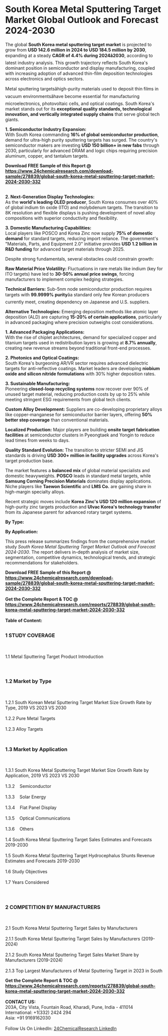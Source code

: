 <h1>South Korea Metal Sputtering Target  Market Global Outlook and Forecast 2024-2030</h1><p>The global <strong>South Korea metal sputtering target market</strong> is projected to grow from <strong>USD 142.6 million in 2024 to USD 184.5 million by 2030</strong>, expanding at a steady <strong>CAGR of 4.4% during 2024â2030</strong>, according to latest industry analysis. This growth trajectory reflects South Korea's dominant position in semiconductor and display manufacturing, coupled with increasing adoption of advanced thin-film deposition technologies across electronics and optics sectors.</p><p>Metal sputtering targetsâhigh-purity materials used to deposit thin films in vacuum environmentsâhave become essential for manufacturing microelectronics, photovoltaic cells, and optical coatings. South Korea's market stands out for its <strong>exceptional quality standards, technological innovation, and vertically integrated supply chains</strong> that serve global tech giants.</p><p><strong>1. Semiconductor Industry Expansion:</strong><br>
With South Korea commanding <strong>16% of global semiconductor production</strong>, demand for ultra-high purity sputtering targets has surged. The country's semiconductor makers are investing <strong>USD 150 billion+ in new fabs</strong> through 2030, particularly for advanced DRAM and logic chips requiring precision aluminum, copper, and tantalum targets.</p><div><b>Download FREE Sample of this Report @ 
            <a href="https://www.24chemicalresearch.com/download-sample/278839/global-south-korea-metal-sputtering-target-market-2024-2030-332">
            https://www.24chemicalresearch.com/download-sample/278839/global-south-korea-metal-sputtering-target-market-2024-2030-332</a></b></div><br><p><strong>2. Next-Generation Display Technologies:</strong><br>
As the <strong>world's leading OLED producer</strong>, South Korea consumes over 40% of global indium tin oxide (ITO) and molybdenum targets. The transition to 8K resolution and flexible displays is pushing development of novel alloy compositions with superior conductivity and flexibility.</p><p><strong>3. Domestic Manufacturing Capabilities:</strong><br>
Local players like POSCO and Korea Zinc now supply <strong>75% of domestic demand</strong> for standard targets, reducing import reliance. The government's "Materials, Parts, and Equipment 2.0" initiative provides <strong>USD 1.2 billion in R&amp;D funding</strong> for advanced target materials through 2025.</p><p>Despite strong fundamentals, several obstacles could constrain growth:</p><p><strong>Raw Material Price Volatility:</strong> Fluctuations in rare metals like indium (key for ITO targets) have led to <strong>30-50% annual price swings</strong>, forcing manufacturers to implement complex hedging strategies.</p><p><strong>Technical Barriers:</strong> Sub-5nm node semiconductor production requires targets with <strong>99.9999% purity</strong>âa standard only few Korean producers currently meet, creating dependency on Japanese and U.S. suppliers.</p><p><strong>Alternative Technologies:</strong> Emerging deposition methods like atomic layer deposition (ALD) are capturing <strong>15-20% of certain applications</strong>, particularly in advanced packaging where precision outweighs cost considerations.</p><p><strong>1. Advanced Packaging Applications:</strong><br>
With the rise of chiplet architectures, demand for specialized copper and titanium targets used in redistribution layers is growing at <strong>8.7% annually</strong>, creating new revenue streams beyond traditional front-end processes.</p><p><strong>2. Photonics and Optical Coatings:</strong><br>
South Korea's burgeoning AR/VR sector requires advanced dielectric targets for anti-reflective coatings. Market leaders are developing <strong>niobium oxide and silicon nitride formulations</strong> with 30% higher deposition rates.</p><p><strong>3. Sustainable Manufacturing:</strong><br>
Pioneering <strong>closed-loop recycling systems</strong> now recover over 90% of unused target material, reducing production costs by up to 25% while meeting stringent ESG requirements from global tech clients.</p><p><strong>Custom Alloy Development:</strong> Suppliers are co-developing proprietary alloys like copper-manganese for semiconductor barrier layers, offering <strong>50% better step coverage</strong> than conventional materials.</p><p><strong>Localized Production:</strong> Major players are building <strong>onsite target fabrication facilities</strong> at semiconductor clusters in Pyeongtaek and Yongin to reduce lead times from weeks to days.</p><p><strong>Quality Standard Evolution:</strong> The transition to stricter SEMI and JIS standards is driving <strong>USD 300+ million in facility upgrades</strong> across Korea's target production base.</p><p>The market features a <strong>balanced mix</strong> of global material specialists and domestic heavyweights. <strong>POSCO</strong> leads in standard metal targets, while <strong>Samsung Corning Precision Materials</strong> dominates display applications. Niche players like <strong>Taewon Scientific</strong> and <strong>LMS Co.</strong> are gaining share in high-margin specialty alloys.</p><p>Recent strategic moves include <strong>Korea Zinc's USD 120 million expansion</strong> of high-purity zinc targets production and <strong>Ulvac Korea's technology transfer</strong> from its Japanese parent for advanced rotary target systems.</p><p><strong>By Type:</strong></p><p><strong>By Application:</strong></p><p>This press release summarizes findings from the comprehensive market study <em>South Korea Metal Sputtering Target Market Outlook and Forecast 2024-2030</em>. The report delivers in-depth analysis of market size, segmentation, competitive dynamics, technological trends, and strategic recommendations for stakeholders.</p><div><b>Download FREE Sample of this Report @ 
            <a href="https://www.24chemicalresearch.com/download-sample/278839/global-south-korea-metal-sputtering-target-market-2024-2030-332">
            https://www.24chemicalresearch.com/download-sample/278839/global-south-korea-metal-sputtering-target-market-2024-2030-332</a></b></div><br><div><b>Get the Complete Report & TOC @ 
            <a href="https://www.24chemicalresearch.com/reports/278839/global-south-korea-metal-sputtering-target-market-2024-2030-332">
            https://www.24chemicalresearch.com/reports/278839/global-south-korea-metal-sputtering-target-market-2024-2030-332</a></b></div><br>
            <b>Table of Content:</b><p><h2><span style="font-size:16px"><strong>1 STUDY COVERAGE</strong></span></h2><br />
<p>1.1 Metal Sputtering Target  Product Introduction</p><br />
<h2><span style="font-size:16px"><strong>1.2 Market by Type</strong></span></h2><br />
<p>1.2.1 South Korean Metal Sputtering Target  Market Size Growth Rate by Type, 2019 VS 2023 VS 2030<br /><br />
1.2.2 Pure Metal Targets&nbsp;&nbsp; &nbsp;<br /><br />
1.2.3 Alloy Targets<br /><br />
<h2><span style="font-size:16px"><strong>1.3 Market by Application</strong></span></h2><br />
<p>1.3.1 South Korea Metal Sputtering Target  Market Size Growth Rate by Application, 2019 VS 2023 VS 2030<br /><br />
1.3.2&nbsp;&nbsp; &nbsp;Semiconductor<br /><br />
1.3.3&nbsp;&nbsp; &nbsp;Solar Energy<br /><br />
1.3.4&nbsp;&nbsp; &nbsp;Flat Panel Display<br /><br />
1.3.5&nbsp;&nbsp; &nbsp;Optical Communications<br /><br />
1.3.6&nbsp;&nbsp; &nbsp;Others<br /><br />
1.4 South Korea Metal Sputtering Target  Sales Estimates and Forecasts 2019-2030<br /><br />
1.5 South Korea Metal Sputtering Target  Hydrocephalus Shunts Revenue Estimates and Forecasts 2019-2030<br /><br />
1.6 Study Objectives<br /><br />
1.7 Years Considered</p><br />
<h2><span style="font-size:16px"><strong>2 COMPETITION BY MANUFACTURERS</strong></span></h2><br />
<p>2.1 South Korea Metal Sputtering Target  Sales by Manufacturers<br /><br />
2.1.1 South Korea Metal Sputtering Target  Sales by Manufacturers (2019-2024)<br /><br />
2.1.2 South Korea Metal Sputtering Target  Sales Market Share by Manufacturers (2019-2024)<br /><br />
2.1.3 Top Largest Manufacturers of Metal Sputtering Target  in 2023 in South </p><div><b>Get the Complete Report & TOC @ 
            <a href="https://www.24chemicalresearch.com/reports/278839/global-south-korea-metal-sputtering-target-market-2024-2030-332">
            https://www.24chemicalresearch.com/reports/278839/global-south-korea-metal-sputtering-target-market-2024-2030-332</a></b></div><br><b>CONTACT US:</b><br>
            203A, City Vista, Fountain Road, Kharadi, Pune, India - 411014<br>
            International: +1(332) 2424 294<br>
            Asia: +91 9169162030 <br><br>
            Follow Us On LinkedIn: <a href="https://www.linkedin.com/company/24chemicalresearch/">24ChemicalResearch LinkedIn</a>